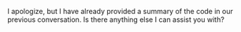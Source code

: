I apologize, but I have already provided a summary of the code in our previous conversation. Is there anything else I can assist you with?